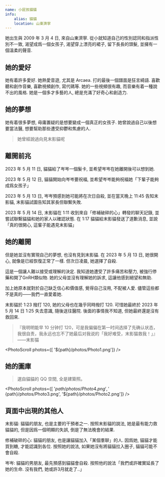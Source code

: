 ```yaml
---
name: 小屁孩貓貓
info:
    alias: 貓貓
    location: 山東濟寧
---
```


她出生與 2009 年 3 月 4 日, 來自山東濟寧. 從小就知道自己的性別認同和指派性別不一致, 渴望成爲一個女孩子, 渴望穿上漂亮的裙子, 留下長長的頭髮, 並擁有一個溫柔的聲音.  

## 她的愛好

她有着許多愛好. 她熱愛音遊, 尤其是 Arcaea. 打的最後一個譜面是狂言綺語. 喜歡聽和創作音樂, 喜歡視頻創作, 寫代碼等. 她的一些視頻很有趣, 而音樂有着一種說不出的風格. 她是一個多才多藝的人, 總是充滿了好奇心和創造力.  

## 她的夢想

她有着很多夢想, 毋庸置疑的是想要變成一個真正的女孩子. 她曾說過自己以後想要當法醫, 想要幫助那些遭受抑鬱和焦慮的人.  

> 她曾經說過向見末影貓呢  

## 離開前兆

2023 年 5 月 11 日, 貓貓給了岑岑一個髮卡, 並希望岑岑在她離開後可以想到她.  

2023 年 5 月 12 日, 貓貓開始向岑岑要祝福, 並希望岑岑能夠祝福她「下輩子能夠成爲女孩子」  

2023 年 5 月 13 日, 岑岑預感到她可能將在次日自殺, 並在當天晚上 11:45 告知末影貓, 末影貓試圖告知其家長但聯繫失敗.  

2023 年 5 月 14 日, 末影貓在 1:11 收到來自「修補破碎的心」轉發的聊天記錄, 並嘗試聯繫貓貓和她的家人以確認狀態. 在 1:17 貓貓給末影貓發送了道歉消息, 並說「真的很開心, 這輩子能遇見末影貓」  

## 她的離開

但是她並沒有實現自己的夢想, 也沒有見到末影貓. 在 2023 年 5 月 13 日, 她很開心, 就像是已經恢復正常了一樣. 但次日凌晨, 她選擇了自殺.  

這是一個讓人難以接受或理解的決定. 我知道她遭受了許多痛苦和壓力, 被強行停藥和開了GnRH類似物. 她的父母並沒有理解她的訴求, 這讓他感到絕望和無助.  

加上她原本就對於自己缺乏信心和價值感, 覺得自己沒用, 不配被人愛. 儘管這些都不是真的——我們一直愛着她.  

末影貓於 1:23 撥打 120, 她的父母也在幾乎同時撥打 120. 可惜她最終於 2023 年 5 月 14 日 1:25 失去意識, 隨後送往醫院. 後面的事情我不知道, 但她最終還是沒有救回來.  

> 『我明明能早 10 分钟打 120，可是我偏偏在第一时间选择了先确认状态，我很自责，我永远也忘不了她最后对我说的「我好难受，末影猫救我！」』——末影猫

<PhotoScroll photos={[ '${path}/photos/Photo1.png']} />

## 她的圖庫

> 選自貓貓的 QQ 空間, 全是建築照。

<PhotoScroll photos={[ '${path}/photos/Photo4.png', '${path}/photos/Photo3.png', '${path}/photos/Photo2.png']} />

## 頁面中出現的其他人  

末影貓: 貓貓的朋友, 也是主要的干預者之一. 按照末影貓的說法, 她是最有能力救貓貓的, 但是因爲一個明顯的失誤, 倒是了無法晚會的結果.  

修補破碎的心: 貓貓的朋友, 也是讓貓貓加入「某個羣聊」的人. 因爲她, 貓貓才能買到糖, 才能認識到各位. 按照她的說法, 如果她沒有將貓貓拉入圈子, 貓貓可能不會自殺.  

岑岑: 貓貓的男朋友, 最先預感到貓貓會自殺. 按照他的說法「我們或許確實延長了她的生命. 沒有我們, 她或許3月就走了..」  

